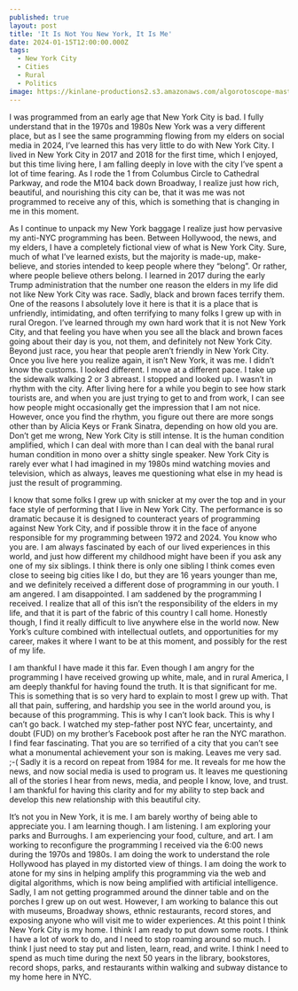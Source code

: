```yaml
---
published: true
layout: post
title: 'It Is Not You New York, It Is Me'
date: 2024-01-15T12:00:00.000Z
tags:
  - New York City
  - Cities
  - Rural
  - Politics
image: https://kinlane-productions2.s3.amazonaws.com/algorotoscope-master/american-dream-fundamental-nyc-57th-3.jpeg
---
```

I was programmed from an early age that New York City is bad. I fully understand that in the 1970s and 1980s New York was a very different place, but as I see the same programming flowing from my elders on social media in 2024, I’ve learned this has very little to do with New York City. I lived in New York City in 2017 and 2018 for the first time, which I enjoyed, but this time living here, I am falling deeply in love with the city I’ve spent a lot of time fearing. As I rode the 1 from Columbus Circle to Cathedral Parkway, and rode the M104 back down Broadway, I realize just how rich, beautiful, and nourishing this city can be, that it was me was not programmed to receive any of this, which is something that is changing in me in this moment.

As I continue to unpack my New York baggage I realize just how pervasive my anti-NYC programming has been. Between Hollywood, the news, and my elders, I have a completely fictional view of what is New York City. Sure, much of what I’ve learned exists, but the majority is made-up, make-believe, and stories intended to keep people where they “belong”. Or rather, where people believe others belong. I learned in 2017 during the early Trump administration that the number one reason the elders in my life did not like New York City was race. Sadly, black and brown faces terrify them. One of the reasons I absolutely love it here is that it is a place that is unfriendly, intimidating, and often terrifying to many folks I grew up with in rural Oregon. I’ve learned through my own hard work that it is not New York City, and that feeling you have when you see all the black and brown faces going about their day is you, not them, and definitely not New York City.
Beyond just race, you hear that people aren’t friendly in New York City. Once you live here you realize again, it isn’t New York, it was me. I didn’t know the customs. I looked different. I move at a different pace. I take up the sidewalk walking 2 or 3 abreast. I stopped and looked up. I wasn’t in rhythm with the city. After living here for a while you begin to see how stark tourists are, and when you are just trying to get to and from work, I can see how people might occasionally get the impression that I am not nice. However, once you find the rhythm, you figure out there are more songs other than by Alicia Keys or Frank Sinatra, depending on how old you are. Don’t get me wrong, New York City is still intense. It is the human condition amplified, which I can deal with more than I can deal with the banal rural human condition in mono over a shitty single speaker. New York City is rarely ever what I had imagined in my 1980s mind watching movies and television, which as always, leaves me questioning what else in my head is just the result of programming.

I know that some folks I grew up with snicker at my over the top and in your face style of performing that I live in New York City. The performance is so dramatic because it is designed to counteract years of programming against New York City, and if possible throw it in the face of anyone responsible for my programming between 1972 and 2024. You know who you are. I am always fascinated by each of our lived experiences in this world, and just how different my childhood might have been if you ask any one of my six siblings. I think there is only one sibling I think comes even close to seeing big cities like I do, but they are 16 years younger than me, and we definitely received a different dose of programming in our youth. I am angered. I am disappointed. I am saddened by the programming I received. I realize that all of this isn’t the responsibility of the elders in my life, and that it is part of the fabric of this country I call home. Honestly though, I find it really difficult to live anywhere else in the world now. New York’s culture combined with intellectual outlets, and opportunities for my career, makes it where I want to be at this moment, and possibly for the rest of my life.

I am thankful I have made it this far. Even though I am angry for the programming I have received growing up white, male, and in rural America, I am deeply thankful for having found the truth. It is that significant for me. This is something that is so very hard to explain to most I grew up with. That all that pain, suffering, and hardship you see in the world around you, is because of this programming. This is why I can’t look back. This is why I can’t go back. I watched my step-father post NYC fear, uncertainty, and doubt (FUD) on my brother’s Facebook post after he ran the NYC marathon. I find fear fascinating. That you are so terrified of a city that you can’t see what a monumental achievement your son is making. Leaves me very sad. ;-( Sadly it is a record on repeat from 1984 for me. It reveals for me how the news, and now social media is used to program us. It leaves me questioning all of the stories I hear from news, media, and people I know, love, and trust. I am thankful for having this clarity and for my ability to step back and develop this new relationship with this beautiful city. 

It’s not you in New York, it is me. I am barely worthy of being able to appreciate you. I am learning though. I am listening. I am exploring your parks and Burroughs. I am experiencing your food, culture, and art. I am working to reconfigure the programming I received via the 6:00 news during the 1970s and 1980s. I am doing the work to understand the role Hollywood has played in my distorted view of things. I am doing the work to atone for my sins in helping amplify this programming via the web and digital algorithms, which is now being amplified with artificial intelligence. Sadly, I am not getting programmed around the dinner table and on the porches I grew up on out west. However, I am working to balance this out with museums, Broadway shows, ethnic restaurants, record stores, and exposing anyone who will visit me to wider experiences. At this point I think New York City is my home. I think I am ready to put down some roots. I think I have a lot of work to do, and I need to stop roaming around so much. I think I just need to stay put and listen, learn, read, and write. I think I need to spend as much time during the next 50 years in the library, bookstores, record shops, parks, and restaurants within walking and subway distance to my home here in NYC. 